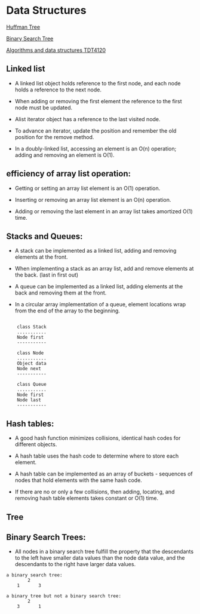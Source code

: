 Data Structures
==


[Huffman Tree](HuffmanTree.md)

[Binary Search Tree](binarySearchTree.md)

[Algorithms and data structures TDT4120](../README.md)

Linked list
--

- A linked list object holds reference to the first node, and each node holds a reference to the next node.

- When adding or removing the first element the reference to the first node must be updated.

- Alist iterator object has a reference to the last visited node.

- To advance an iterator, update the position and remember the old position for the remove method. 

- In a doubly-linked list, accessing an element is an O(n) operation; adding and removing an element is O(1). 

efficiency of array list operation: 
--

- Getting or setting an array list element is an O(1) operation.

- Inserting or removing an array list element is an O(n) operation.

- Adding or removing the last element in an array list takes amortized O(1) time. 

Stacks and Queues:
--
- A stack can be implemented as a linked list, adding and removing elements at the front.

- When implementing a stack as an array list, add and remove elements at the back. (last in first out) 

- A queue can be implemented as a linked list, adding elements at the back and removing them at the front. 

- In a circular array implementation of a queue, element locations wrap from the end of the array to the beginning. 

```
 
    class Stack 
    ...........
    Node first
    -----------

    class Node
    ...........
    Object data
    Node next
    -----------

    class Queue
    ...........
    Node first
    Node last
    -----------
```

Hash tables:
----

- A good hash function minimizes collisions, identical hash codes for different objects.

- A hash table uses the hash code to determine where to store each element. 

- A hash table can be implemented as an array of buckets - sequences of nodes that hold elements with the same hash code.

- If there are no or only a few collisions, then adding, locating, and removing hash table elements takes constant or O(1) time.

Tree
--

Binary Search Trees:
--

- All nodes in a binary search tree fulfill the property that the descendants to the left have smaller data values than the node data value, and the descendants to the right have larger data values.

```
a binary search tree:
        2
    1       3

a binary tree but not a binary search tree:
        2
    3       1
```



